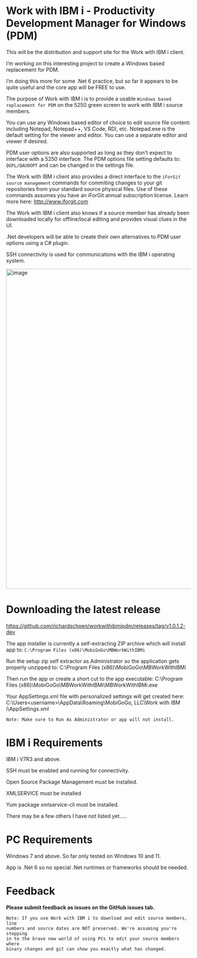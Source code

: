 # Work with IBM i - Productivity Development Manager for Windows (PDM)
This will be the distribution and support site for the Work with IBM i client. 

I’m working on this interesting project to create a Windows based replacement for PDM. 

I’m doing this more for some .Net 6 practice, but so far it appears to be quite useful and the core app will be FREE to use.

The purpose of Work with IBM i is to provide a usable ```Windows based replacement for PDM``` on the 5250 green screen to work with IBM i source members.

You can use any Windows based editor of choice to edit source file content: including Notepad, Notepad++, VS Code, RDI, etc. Notepad.exe is the default setting for the viewer and editor. You can use a separate editor and viewer if desired. 

PDM user options are also supported as long as they don't expect to interface with a 5250 interface. The PDM options file setting defaults to: ```QGPL/QAUOOPT``` and can be changed in the settings file.

The Work with IBM i client also provides a direct interface to the ```iForGit source management``` commands for commiting changes to your git repositories from your standard source physical files. Use of these commands assumes you have an iForGit annual subscription license. Learn more here: http://www.iforgit.com

The Work with IBM i client also knows if a source member has already been downloaded locally for offline/local editing and provides visual clues in the UI.

.Net developers will be able to create their own alternatives to PDM user options using a C# plugin.

SSH connectivity is used for communications with the IBM i operating system.

<img width="872" alt="image" src="https://user-images.githubusercontent.com/9791508/188206784-4e06bbce-bdd4-430a-8553-ff5891dc5881.png">

# Downloading the latest release 
https://github.com/richardschoen/workwithibmipdm/releases/tag/v1.0.1.2-dev

The app installer is currently a self-extracting ZIP archive which will install app to: ```C:\Program Files (x86)\MobiGoGo\MBWorkWithIBMi```

Run the setup zip self extractor as Administrator so the application gets properly unzipped to:
C:\Program Files (x86)\MobiGoGo\MBWorkWithIBMi

Then run the app or create a short cut to the app executable:
C:\Program Files (x86)\MobiGoGo\MBWorkWithIBMi\MBWorkWithIBMi.exe

Your AppSettings.xml file with personalized settings will get created here:
C:\Users\<username>\AppData\Roaming\MobiGoGo, LLC\Work with IBM i\AppSettings.xml

```Note: Make sure to Run As Administrator or app will not install.```

# IBM i Requirements
IBM i V7R3 and above.

SSH must be enabled and running for connectivity.

Open Source Package Management must be installed.

XMLSERVICE must be installed 

Yum package xmlservice-cli must be installed.

There may be a few others I have not listed yet.....

# PC Requirements
Windows 7 and above. So far only tested on Windows 10 and 11.

App is .Net 6 so no special .Net runtimes or frameworks should be needed.

# Feedback
**Please submit feedback as issues on the GitHub issues tab.** 

```
Note: If you use Work with IBM i to download and edit source members, line 
numbers and source dates are NOT preserved. We're assuming you're stepping 
in to the brave new world of using PCs to edit your source members where
binary changes and git can show you exactly what has changed.

```

